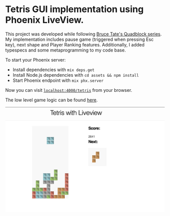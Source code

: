 # Tetris GUI implementation using Phoenix LiveView.

This project was developed while following  [Bruce Tate's Quadblock series](https://grox.io/series/quad).
My implementation includes pause game  (triggered when pressing Esc key), next shape and Player Ranking features. Additionally, I added typespecs and some metaprogramming to my code base.

To start your Phoenix server:

  * Install dependencies with `mix deps.get`
  * Install Node.js dependencies with `cd assets && npm install`
  * Start Phoenix endpoint with `mix phx.server`

Now you can visit [`localhost:4000/tetris`](http://localhost:4000/tetris) from your browser.


The low level game logic can be found [here](https://github.com/crisefd/tetris).

![Tetris in action](tetris-screen-shot.png)
